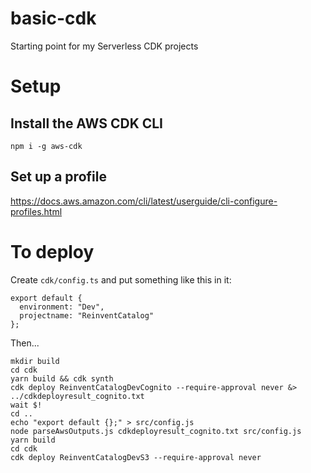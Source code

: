 # basic-cdk

Starting point for my Serverless CDK projects

# Setup

## Install the AWS CDK CLI

```
npm i -g aws-cdk
```

## Set up a profile

https://docs.aws.amazon.com/cli/latest/userguide/cli-configure-profiles.html

# To deploy

Create `cdk/config.ts` and put something like this in it:

```
export default {
  environment: "Dev",
  projectname: "ReinventCatalog"
};
```

Then...

```
mkdir build
cd cdk
yarn build && cdk synth
cdk deploy ReinventCatalogDevCognito --require-approval never &> ../cdkdeployresult_cognito.txt
wait $!
cd ..
echo "export default {};" > src/config.js
node parseAwsOutputs.js cdkdeployresult_cognito.txt src/config.js
yarn build
cd cdk
cdk deploy ReinventCatalogDevS3 --require-approval never
```

